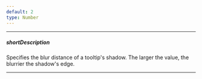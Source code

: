 ```yaml
---
default: 2
type: Number
---
```

---
##### shortDescription
Specifies the blur distance of a tooltip's shadow. The larger the value, the blurrier the shadow's edge.

---
